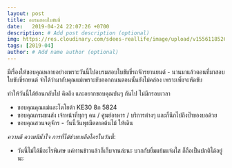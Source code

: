 ```yaml
---
layout: post
title: อบรมสอบใบขับขี่
date:   2019-04-24 22:07:26 +0700
description: # Add post description (optional)
img: https://res.cloudinary.com/sdees-reallife/image/upload/v1556118526/IMG_20190424_220247024.jpg # Add image post (optional)
tags: [2019-04]
author: # Add name author (optional)
---
```

มีเรื่องให้ขอบคุณหลายอย่างเพราะวันนี้ไปอบรมสอบใบขับขี่รถจักรยานยนต์ - นานมาแล้วตอนที่มาสอบใบขับขี่รถยนต์ จำได้ว่ามากับคุณแม่เพราะขับออกถนนตอนนั้นยังไม่คล่อง เพราะเพิ่งจะหัดขับ

ทำให้วันนี้ได้ย้อนกลับไป คิดถึง และอยากขอบคุณปนๆ กันไป ไม่มีกรอบเวลา
- ขอบคุณคุณแม่และโตโยต้า KE30 8ก 5824
- ขอบคุณกรมขนส่ง เจ้าหน้าที่ทุกๆ คน / ศูนย์อาหาร / บริการต่างๆ และก็นึกไปถึงป๊าของบอด้วย
- ขอบคุณสวนจตุจักร - วันนี้วันพุธมีตลาดต้นไม้ ให้เดิน <i class="fa fa-child" style="color:plum"></i>

*ความดี ความมีน้ำใจ การที่ได้ช่วยเหลือใครในวันนี้*:
- วันนี้ไม่ได้มีอะไรพิเศษ แค่ทานข้าวแล้วก็เก็บจานล่ะนะ บวกกับยิ้มแย้มแจ่มใส ก็ถือเป็นปกติได้อยู่นะ
